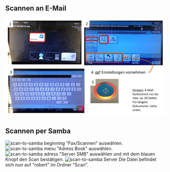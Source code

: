 ## Scannen an E-Mail
![scan-to-email procedure](../../img/scan_email.png)

## Scannen per Samba
![scan-to-samba beginning](../../img/article_scan_smb_beginning.png)
 "Fax/Scannen" auswählen.
![scan-to-samba menu](../../img/article_scan_smb_menu.png)
 "Adress Book" auswählen.
![scan-to-samba adress](../../img/article_scan_smb_adressbook.png)
 "Server SMB" auswählen und mit dem blauen Knopf den Scan bestätigen.
![scan-to-samba Server](../../img/article_scan_smb_print.png)
 Die Datei befindet sich nun auf "robert" im Ordner "Scan".

